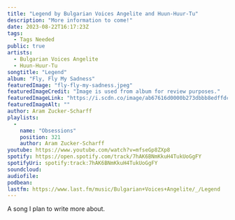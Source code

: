 ```yaml
---
title: "Legend by Bulgarian Voices Angelite and Huun-Huur-Tu"
description: "More information to come!"
date: 2023-08-22T16:17:23Z
tags:
  - Tags Needed
public: true
artists:
  - Bulgarian Voices Angelite
  - Huun-Huur-Tu
songtitle: "Legend"
album: "Fly, Fly My Sadness"
featuredImage: "fly-fly-my-sadness.jpeg"
featuredImageCredit: "Image is used from album for review purposes."
featuredImageLink: "https://i.scdn.co/image/ab67616d0000b273dbbb8edffdc73d7603421267"
featuredImageAlt: ""
author: Aram Zucker-Scharff
playlists:
  -
    name: "Obsessions"
    position: 321
    author: Aram Zucker-Scharff
youtube: https://www.youtube.com/watch?v=mfseGp8ZXp8
spotify: https://open.spotify.com/track/7hAK6BNmKkuH4TukUoGgFY
spotifyUri: spotify:track:7hAK6BNmKkuH4TukUoGgFY
soundcloud:
audiofile:
podbean:
lastfm: https://www.last.fm/music/Bulgarian+Voices+Angelite/_/Legend
---
```


A song I plan to write more about.
		